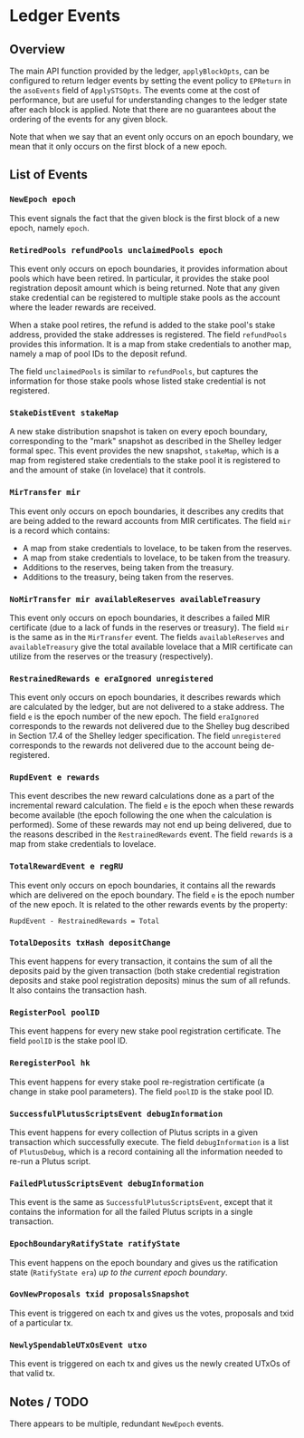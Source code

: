 # Ledger Events

## Overview

The main API function provided by the ledger, `applyBlockOpts`, can be configured to return ledger events by
setting the event policy to `EPReturn` in the `asoEvents` field of `ApplySTSOpts`.
The events come at the cost of performance, but are useful for understanding changes to the ledger state
after each block is applied. Note that there are no guarantees about the ordering of the events
for any given block.

Note that when we say that an event only occurs on an epoch boundary, we mean that it only occurs on the first
block of a new epoch.

## List of Events

### `NewEpoch epoch`

This event signals the fact that the given block is the first block of a new epoch, namely `epoch`.

### `RetiredPools refundPools unclaimedPools epoch`

This event only occurs on epoch boundaries,
it provides information about pools which have been retired.
In particular, it provides the stake pool registration deposit amount
which is being returned.
Note that any given stake credential can be registered to multiple stake pools as the account
where the leader rewards are received.

When a stake pool retires, the refund is added to the stake pool's stake address,
provided the stake addresses is registered.
The field `refundPools` provides this information.
It is a map from stake credentials to another map, namely a map of pool IDs
to the deposit refund.

The field `unclaimedPools` is similar to `refundPools`, but captures the information
for those stake pools whose listed stake credential is not registered.


### `StakeDistEvent stakeMap`

A new stake distribution snapshot is taken on every epoch boundary,
corresponding to the "mark" snapshot as described in the Shelley ledger formal spec.
This event provides the new snapshot, `stakeMap`, which is
a map from registered stake credentials to the stake pool it is registered
to and the amount of stake (in lovelace) that it controls.

### `MirTransfer mir`

This event only occurs on epoch boundaries,
it describes any credits that are being added to the reward accounts from
MIR certificates.
The field `mir` is a record which contains:
* A map from stake credentials to lovelace, to be taken from the reserves.
* A map from stake credentials to lovelace, to be taken from the treasury.
* Additions to the reserves, being taken from the treasury.
* Additions to the treasury, being taken from the reserves.

### `NoMirTransfer mir availableReserves availableTreasury`

This event only occurs on epoch boundaries,
it describes a failed MIR certificate (due to a lack of funds in the reserves or treasury).
The field `mir` is the same as in the `MirTransfer` event.
The fields `availableReserves` and `availableTreasury` give the total available lovelace
that a MIR certificate can utilize from the reserves or the treasury (respectively).

### `RestrainedRewards e eraIgnored unregistered`

This event only occurs on epoch boundaries,
it describes rewards which are calculated by the ledger, but are not
delivered to a stake address.
The field `e` is the epoch number of the new epoch.
The field `eraIgnored` corresponds to the rewards not delivered
due to the Shelley bug described in Section 17.4 of the Shelley ledger specification.
The field `unregistered` corresponds to the rewards not delivered
due to the account being de-registered.

### `RupdEvent e rewards`

This event describes the new reward calculations done as a part of the
incremental reward calculation.
The field `e` is the epoch when these rewards become available
(the epoch following the one when the calculation is performed).
Some of these rewards may not end up being delivered, due to the reasons
described in the `RestrainedRewards` event.
The field `rewards` is a map from stake credentials to lovelace.

### `TotalRewardEvent e regRU`

This event only occurs on epoch boundaries, it contains all the rewards which
are delivered on the epoch boundary.
The field `e` is the epoch number of the new epoch.
It is related to the other rewards events by the property:
```
RupdEvent - RestrainedRewards = Total
```

### `TotalDeposits txHash depositChange`

This event happens for every transaction, it contains the sum of all the deposits
paid by the given transaction (both stake credential registration deposits and
stake pool registration deposits) minus the sum of all refunds. It also contains
the transaction hash.

### `RegisterPool poolID`

This event happens for every new stake pool registration certificate.
The field `poolID` is the stake pool ID.

### `ReregisterPool hk`

This event happens for every stake pool re-registration certificate
(a change in stake pool parameters).
The field `poolID` is the stake pool ID.

### `SuccessfulPlutusScriptsEvent debugInformation`

This event happens for every collection of Plutus scripts in a given transaction
which successfully execute.
The field `debugInformation` is a list of `PlutusDebug`, which is a record containing
all the information needed to re-run a Plutus script.

### `FailedPlutusScriptsEvent debugInformation`

This event is the same as `SuccessfulPlutusScriptsEvent`, except that it contains the
information for all the failed Plutus scripts in a single transaction.

### `EpochBoundaryRatifyState ratifyState`

This event happens on the epoch boundary and gives us the ratification state (`RatifyState era`) _up to the current epoch boundary_.

### `GovNewProposals txid proposalsSnapshot`

This event is triggered on each tx and gives us the votes, proposals and txid of a particular tx.

### `NewlySpendableUTxOsEvent utxo`

This event is triggered on each tx and gives us the newly created UTxOs of that valid tx.

## Notes / TODO

There appears to be multiple, redundant `NewEpoch` events.
